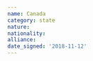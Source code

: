 ```yaml
---
name: Canada
category: state
nature: 
nationality: 
alliance: 
date_signed: '2018-11-12'
---
```

    